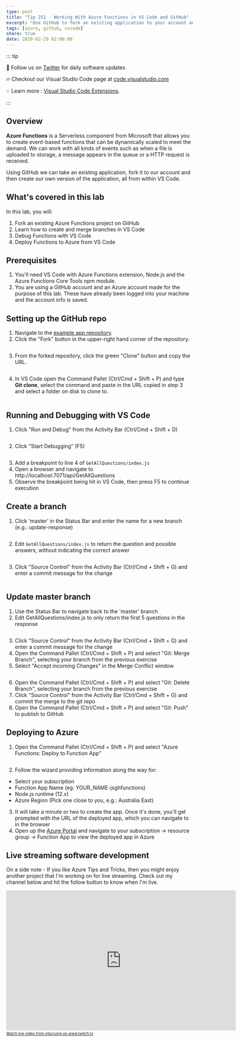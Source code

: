 ```yaml
---
type: post
title: "Tip 251 - Working With Azure Functions in VS Code and GitHub"
excerpt: "Use GitHub to fork an existing application to your account and create your own version before deploying to Azure, all from within VS Code"
tags: [azure, github, vscode]
share: true
date: 2020-02-29 02:00:00
---
```


::: tip 

:bell: Follow us on [Twitter](https://twitter.com/intent/follow?screen_name=code) for daily software updates

:fire: Checkout our Visual Studio Code page at [code.visualstudio.com](https://code.visualstudio.com/?WT.mc_id=other-azuredevtips-azureappsdev)

:bulb: Learn more : [Visual Studio Code Extensions](https://code.visualstudio.com/docs/editor/extension-gallery/?WT.mc_id=other-azuredevtips-azureappsdev).

:::

## Overview

**Azure Functions** is a Serverless component from Microsoft that allows you to create event-based functions that can be dynamically scaled to meet the demand. We can work with all kinds of events such as when a file is uploaded to storage, a message appears in the queue or a HTTP request is received.

Using GitHub we can take an existing application, fork it to our account and then create our own version of the application, all from within VS Code.

## What's covered in this lab

In this lab, you will:

1. Fork an existing Azure Functions project on GitHub
2. Learn how to create and merge branches in VS Code
3. Debug Functions with VS Code
4. Deploy Functions to Azure from VS Code

## Prerequisites

1. You'll need VS Code with Azure Functions extension, Node.js and the Azure Functions Core Tools npm module.
2. You are using a GitHub account and an Azure account made for the purpose of this lab. These have already been logged into your machine and the account info is saved.

## Setting up the GitHub repo

1. Navigate to the [example app repository](https://github.com/aaronpowell/trivia-api?WT.mc_id=github-azuredevtips-azureappsdev).
2. Click the "Fork" button in the upper-right hand corner of the repository.

<img :src="$withBase('/files/vscode-serverless-001.png')">

3. From the forked repository, click the green "Clone" button and copy the URL.

<img :src="$withBase('/files/vscode-serverless-002.png')">

4. In VS Code open the Command Pallet (Ctrl/Cmd + Shift + P) and type **Git clone**, select the command and paste in the URL copied in step 3 and select a folder on disk to clone to.

<img :src="$withBase('/files/vscode-serverless-003.png')">

## Running and Debugging with VS Code

1. Click "Run and Debug" from the Activity Bar (Ctrl/Cmd + Shift + D)

<img :src="$withBase('/files/vscode-serverless-004.png')">

2. Click "Start Debugging" (F5)

<img :src="$withBase('/files/vscode-serverless-005.png')">

3. Add a breakpoint to line 4 of `GetAllQuestions/index.js`
4. Open a browser and navigate to http://localhost:7071/api/GetAllQuestions
5. Observe the breakpoint being hit in VS Code, then press F5 to continue execution

## Create a branch

1. Click 'master' in the Status Bar and enter the name for a new branch (e.g.: update-response)

<img :src="$withBase('/files/vscode-serverless-006.png')">

2. Edit `GetAllQuestions/index.js` to return the question and possible answers, without indicating the correct answer

<img :src="$withBase('/files/vscode-serverless-007.png')">

3. Click "Source Control" from the Activity Bar (Ctrl/Cmd + Shift + G) and enter a commit message for the change

<img :src="$withBase('/files/vscode-serverless-008.png')">

## Update master branch

1. Use the Status Bar to navigate back to the 'master' branch
2. Edit GetAllQuestions/index.js to only return the first 5 questions in the response

<img :src="$withBase('/files/vscode-serverless-009.png')">

3. Click "Source Control" from the Activity Bar (Ctrl/Cmd + Shift + G) and enter a commit message for the change
4. Open the Command Pallet (Ctrl/Cmd + Shift + P) and select "Git: Merge Branch", selecting your branch from the previous exercise
5. Select "Accept incoming Changes" in the Merge Conflict window

<img :src="$withBase('/files/vscode-serverless-010.png')">

6. Open the Command Pallet (Ctrl/Cmd + Shift + P) and select "Git: Delete Branch", selecting your branch from the previous exercise
7. Click "Source Control" from the Activity Bar (Ctrl/Cmd + Shift + G) and commit the merge to the git repo
8. Open the Command Pallet (Ctrl/Cmd + Shift + P) and select "Git: Push" to publish to GitHub

## Deploying to Azure

1. Open the Command Pallet (Ctrl/Cmd + Shift + P) and select "Azure Functions: Deploy to Function App"

<img :src="$withBase('/files/vscode-serverless-011.png')">

2. Follow the wizard providing information along the way for:

- Select your subscription
- Function App Name (eg: YOUR_NAME-jsghfunctions)
- Node.js runtime (12.x)
- Azure Region (Pick one close to you, e.g.: Australia East)

3. It will take a minute or two to create the app. Once it's done, you'll get prompted with the URL of the deployed app, which you can navigate to in the browser
4. Open up the [Azure Portal](https://portal.azure.com?WT.mc_id=other-azuredevstream-azureappsdev) and navigate to your subscription -> resource group -> Function App to view the deployed app in Azure

## Live streaming software development

On a side note - If you like Azure Tips and Tricks, then you might enjoy another project that I'm working on for live streaming. Check out my channel below and hit the follow button to know when I'm live. 

<iframe src="https://player.twitch.tv/?channel=mbcrump" frameborder="0" allowfullscreen="true" scrolling="no" height="378" width="620"></iframe><a href="https://www.twitch.tv/mbcrump?tt_content=text_link&tt_medium=live_embed" style="padding:2px 0px 4px; display:block; width:345px; font-weight:normal; font-size:10px; text-decoration:underline;">Watch live video from mbcrump on www.twitch.tv</a>